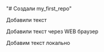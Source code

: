 "# Создали my_first_repo" 

Добавили текст

Добавили текст через WEB браузер


Добавим текст локально

